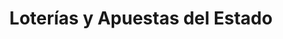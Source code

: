 ---
title: "Loterías y Apuestas del Estado"
url: /zamora/loterias-y-apuestas-del-estado/
shop: lotería
---